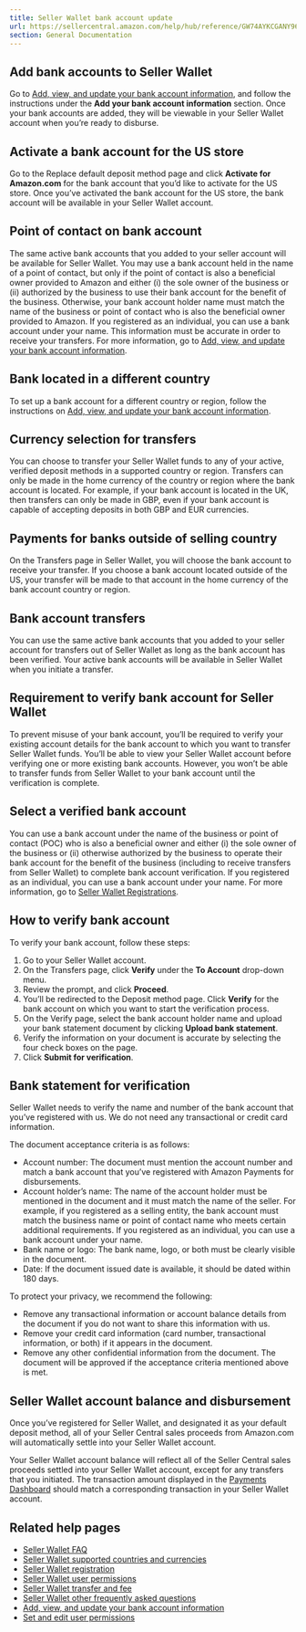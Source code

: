 ```yaml
---
title: Seller Wallet bank account update
url: https://sellercentral.amazon.com/help/hub/reference/GW74AYKCGANY96WK
section: General Documentation
---
```


## Add bank accounts to Seller Wallet

Go to [Add, view, and update your bank account
information](/gp/help/GWHNLFB8G85QAZ5W), and follow the instructions under the
**Add your bank account information** section. Once your bank accounts are
added, they will be viewable in your Seller Wallet account when you’re ready
to disburse.

## Activate a bank account for the US store

Go to the Replace default deposit method page and click **Activate for
Amazon.com** for the bank account that you’d like to activate for the US
store. Once you’ve activated the bank account for the US store, the bank
account will be available in your Seller Wallet account.

## Point of contact on bank account

The same active bank accounts that you added to your seller account will be
available for Seller Wallet. You may use a bank account held in the name of a
point of contact, but only if the point of contact is also a beneficial owner
provided to Amazon and either (i) the sole owner of the business or (ii)
authorized by the business to use their bank account for the benefit of the
business. Otherwise, your bank account holder name must match the name of the
business or point of contact who is also the beneficial owner provided to
Amazon. If you registered as an individual, you can use a bank account under
your name. This information must be accurate in order to receive your
transfers. For more information, go to [Add, view, and update your bank
account information](/gp/help/GWHNLFB8G85QAZ5W).

## Bank located in a different country

To set up a bank account for a different country or region, follow the
instructions on [Add, view, and update your bank account
information](/gp/help/GWHNLFB8G85QAZ5W).

## Currency selection for transfers

You can choose to transfer your Seller Wallet funds to any of your active,
verified deposit methods in a supported country or region. Transfers can only
be made in the home currency of the country or region where the bank account
is located. For example, if your bank account is located in the UK, then
transfers can only be made in GBP, even if your bank account is capable of
accepting deposits in both GBP and EUR currencies.

## Payments for banks outside of selling country

On the Transfers page in Seller Wallet, you will choose the bank account to
receive your transfer. If you choose a bank account located outside of the US,
your transfer will be made to that account in the home currency of the bank
account country or region.

## Bank account transfers

You can use the same active bank accounts that you added to your seller
account for transfers out of Seller Wallet as long as the bank account has
been verified. Your active bank accounts will be available in Seller Wallet
when you initiate a transfer.

## Requirement to verify bank account for Seller Wallet

To prevent misuse of your bank account, you’ll be required to verify your
existing account details for the bank account to which you want to transfer
Seller Wallet funds. You’ll be able to view your Seller Wallet account before
verifying one or more existing bank accounts. However, you won’t be able to
transfer funds from Seller Wallet to your bank account until the verification
is complete.

## Select a verified bank account

You can use a bank account under the name of the business or point of contact
(POC) who is also a beneficial owner and either (i) the sole owner of the
business or (ii) otherwise authorized by the business to operate their bank
account for the benefit of the business (including to receive transfers from
Seller Wallet) to complete bank account verification. If you registered as an
individual, you can use a bank account under your name. For more information,
go to [Seller Wallet Registrations](/gp/help/GY2HWC8DQNU8NZJ2).

## How to verify bank account

To verify your bank account, follow these steps:  

  1. Go to your Seller Wallet account.
  2. On the Transfers page, click **Verify** under the **To Account** drop-down menu. 
  3. Review the prompt, and click **Proceed**. 
  4. You’ll be redirected to the Deposit method page. Click **Verify** for the bank account on which you want to start the verification process. 
  5. On the Verify page, select the bank account holder name and upload your bank statement document by clicking **Upload bank statement**. 
  6. Verify the information on your document is accurate by selecting the four check boxes on the page. 
  7. Click **Submit for verification**. 

## Bank statement for verification

Seller Wallet needs to verify the name and number of the bank account that
you’ve registered with us. We do not need any transactional or credit card
information.

The document acceptance criteria is as follows:

  * Account number: The document must mention the account number and match a bank account that you’ve registered with Amazon Payments for disbursements.
  * Account holder’s name: The name of the account holder must be mentioned in the document and it must match the name of the seller. For example, if you registered as a selling entity, the bank account must match the business name or point of contact name who meets certain additional requirements. If you registered as an individual, you can use a bank account under your name. 
  * Bank name or logo: The bank name, logo, or both must be clearly visible in the document. 
  * Date: If the document issued date is available, it should be dated within 180 days. 

To protect your privacy, we recommend the following:

  * Remove any transactional information or account balance details from the document if you do not want to share this information with us.
  * Remove your credit card information (card number, transactional information, or both) if it appears in the document. 
  * Remove any other confidential information from the document. The document will be approved if the acceptance criteria mentioned above is met. 

## Seller Wallet account balance and disbursement

Once you’ve registered for Seller Wallet, and designated it as your default
deposit method, all of your Seller Central sales proceeds from Amazon.com will
automatically settle into your Seller Wallet account.

Your Seller Wallet account balance will reflect all of the Seller Central
sales proceeds settled into your Seller Wallet account, except for any
transfers that you initiated. The transaction amount displayed in the
[Payments Dashboard](/payments/dashboard/index.html/ref=xx_payments_dnav_xx)
should match a corresponding transaction in your Seller Wallet account.

## Related help pages

  * [Seller Wallet FAQ](/gp/help/GW57DZACAZGNREVQ)
  * [Seller Wallet supported countries and currencies](/gp/help/GKD4GS8VTWVYCWRH)
  * [Seller Wallet registration](/gp/help/GY2HWC8DQNU8NZJ2)
  * [Seller Wallet user permissions](/gp/help/GL3K2HCP4FDARB6C)
  * [Seller Wallet transfer and fee](/gp/help/GE8JLFJQBVYFZT6S)
  * [Seller Wallet other frequently asked questions ](/gp/help/G888Q5AWBAF3YX8B)
  * [Add, view, and update your bank account information](/gp/help/GWHNLFB8G85QAZ5W)
  * [Set and edit user permissions](/gp/help/G901)

